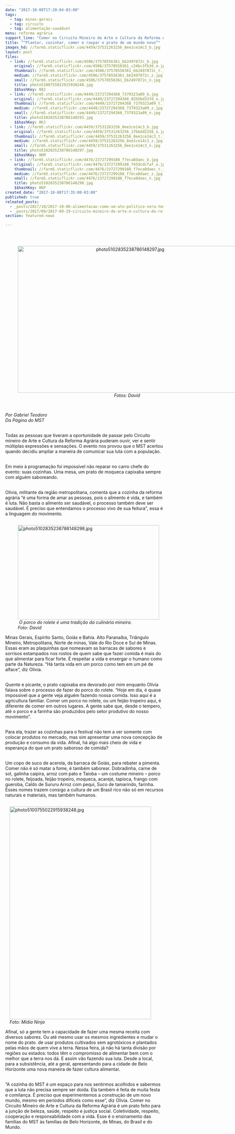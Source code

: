 ```yaml
---
date: "2017-10-08T17:20:04-03:00"
tags:
  - tag: minas-gerais
  - tag: circuito
  - tag: alimentação-saudável
menu: reforma agrária
support_line: "Comer no Circuito Mineiro de Arte e Cultura da Reforma Agrária é um prato feito para a junção de beleza, saúde, respeito e justiça social."
title: "“Plantar, cozinhar, comer e raspar o prato de um mundo novo”"
images_hd: //farm5.staticflickr.com/4459/37531263256_8ee1ce14c3_b.jpg
layout: post
files:
  - link: //farm5.staticflickr.com/4506/37578556361_bb2497872c_b.jpg
    original: //farm5.staticflickr.com/4506/37578556361_c24bc3fb3d_o.jpg
    thumbnail: //farm5.staticflickr.com/4506/37578556361_bb2497872c_t.jpg
    medium: //farm5.staticflickr.com/4506/37578556361_bb2497872c_z.jpg
    small: //farm5.staticflickr.com/4506/37578556361_bb2497872c_n.jpg
    title: photo5100755022915938248.jpg
    $$hashKey: 082
  - link: //farm5.staticflickr.com/4449/23727294368_7379323a09_b.jpg
    original: //farm5.staticflickr.com/4449/23727294368_02b5bd32fd_o.jpg
    thumbnail: //farm5.staticflickr.com/4449/23727294368_7379323a09_t.jpg
    medium: //farm5.staticflickr.com/4449/23727294368_7379323a09_z.jpg
    small: //farm5.staticflickr.com/4449/23727294368_7379323a09_n.jpg
    title: photo5102835238786148293.jpg
    $$hashKey: 0KJ
  - link: //farm5.staticflickr.com/4459/37531263256_8ee1ce14c3_b.jpg
    original: //farm5.staticflickr.com/4459/37531263256_1fbbdd2258_o.jpg
    thumbnail: //farm5.staticflickr.com/4459/37531263256_8ee1ce14c3_t.jpg
    medium: //farm5.staticflickr.com/4459/37531263256_8ee1ce14c3_z.jpg
    small: //farm5.staticflickr.com/4459/37531263256_8ee1ce14c3_n.jpg
    title: photo5102835238786148297.jpg
    $$hashKey: 0KM
  - link: //farm5.staticflickr.com/4476/23727299188_f7eca8daec_b.jpg
    original: //farm5.staticflickr.com/4476/23727299188_f45dcdcfaf_o.jpg
    thumbnail: //farm5.staticflickr.com/4476/23727299188_f7eca8daec_t.jpg
    medium: //farm5.staticflickr.com/4476/23727299188_f7eca8daec_z.jpg
    small: //farm5.staticflickr.com/4476/23727299188_f7eca8daec_n.jpg
    title: photo5102835238786148298.jpg
    $$hashKey: 0KP
created_date: "2017-10-08T17:35:00-03:00"
published: true
releated_posts:
  - _posts/2017/10/2017-10-06-alimentacao-como-um-ato-politico-sera-tema-de-debate-em-conferencia-de-bh.md
  - _posts/2017/09/2017-09-29-circuito-mineiro-de-arte-e-cultura-da-reforma-agraria-chega-a-belo-horizonte.md
section: featured-news

---
```

<p>&nbsp;</p>

<div style="text-align:center">
<figure class="image" style="display:inline-block"><img alt="photo5102835238786148297.jpg" height="466" src="//farm5.staticflickr.com/4459/37531263256_8ee1ce14c3_b.jpg" width="700" />
<figcaption><em>Fotos: David&nbsp;</em></figcaption>
</figure>
</div>

<p><br />
<em>Por Gabriel Teodoro<br />
Da P&aacute;gina do MST&nbsp;</em></p>

<p><br />
Todas as pessoas que tiveram a oportunidade de passar pelo Circuito mineiro de Arte e Cultura da Reforma Agr&aacute;ria puderam ouvir, ver e sentir m&uacute;ltiplas express&otilde;es e sensa&ccedil;&otilde;es. O evento nos provou que o MST acertou quando decidiu ampliar a maneira de comunicar sua luta com a popula&ccedil;&atilde;o.&nbsp;</p>

<p><br />
Em meio &agrave; programa&ccedil;&atilde;o foi imposs&iacute;vel n&atilde;o reparar no carro chefe do evento: suas cozinhas. Uma mesa, um prato de moqueca capixaba sempre com algu&eacute;m saboreando.&nbsp;</p>

<p><br />
Ol&iacute;via, militante da regi&atilde;o metropolitana, comenta que a cozinha da reforma agr&aacute;ria &ldquo;&eacute; uma forma de amar as pessoas, pois o alimento &eacute; vida, e tamb&eacute;m &eacute; luta. N&atilde;o basta o alimento ser saud&aacute;vel, o processo tamb&eacute;m deve ser saud&aacute;vel. &Eacute; preciso que entendamos o processo vivo de sua feitura&quot;, essa &eacute; a linguagem do movimento.</p>

<figure class="image" style="float:left"><img alt="photo5102835238786148298.jpg" height="300" src="//farm5.staticflickr.com/4476/23727299188_f7eca8daec_b.jpg" width="450" />
<figcaption><em>&nbsp;O porco do rolete &eacute; uma tradi&ccedil;&atilde;o da culin&aacute;ria mineira.<br />
Foto: David</em></figcaption>
</figure>

<p><br />
Minas Gerais, Esp&iacute;rito Santo, Goi&aacute;s e Bahia. Alto Parana&iacute;ba, Tri&acirc;ngulo Mineiro, Metropolitana, Norte de minas, Vale do Rio Doce e Sul de Minas. Essas eram as plaquinhas que nomeavam as barracas de sabores e sorrisos estampados nos rostos de quem sabe que fazer comida &eacute; mais do que alimentar para ficar forte. &Eacute; respeitar a vida e enxergar o humano como parte da Natureza. &ldquo;H&aacute; tanta vida em um porco como tem em um p&eacute; de alface&rdquo;, diz Ol&iacute;via.&nbsp;</p>

<p><br />
Quente e picante, o prato capixaba era devorado por mim enquanto Ol&iacute;via falava sobre o processo de fazer do porco do rolete.&nbsp;&ldquo;Hoje em dia, &eacute; quase imposs&iacute;vel que a gente veja algu&eacute;m fazendo nossa comida. Isso aqui &eacute; a agricultura familiar. Comer um porco no rolete, ou um feij&atilde;o tropeiro aqui, &eacute; diferente de comer em outros lugares. A gente sabe que, desde o tempero, at&eacute; o porco e a farinha s&atilde;o produzidos pelo setor produtivo do nosso movimento&rdquo;.&nbsp;</p>

<p><br />
Para ela, trazer as cozinhas para o festival n&atilde;o tem a ver somente com colocar produtos no mercado, mas sim apresentar uma nova concep&ccedil;&atilde;o de produ&ccedil;&atilde;o e consumo da vida. Afinal, h&aacute; algo mais cheio de vida e esperan&ccedil;a do que um prato saboroso de comida?&nbsp;</p>

<p><br />
Um copo de suco de acerola, da barraca de Goi&aacute;s, para rebater a pimenta. Comer n&atilde;o &eacute; s&oacute; matar a fome, &eacute; tamb&eacute;m saborear. Dobradinha, carne de sol, galinha caipira, arroz com pato e Taioba &ndash; um costume mineiro &ndash; porco no rolete, feijoada, feij&atilde;o tropeiro, moqueca, acarej&eacute;, tapioca, frango com gueroba, Caldo de Sururu Arroz com pequi, Suco de tamarindo, farinha. Esses nomes trazem consigo a cultura de um Brasil rico n&atilde;o s&oacute; em recursos naturais e materiais, mas tamb&eacute;m humanos.&nbsp;</p>

<figure class="image" style="float:right"><img alt="photo5100755022915938248.jpg" height="676" src="//farm5.staticflickr.com/4506/37578556361_bb2497872c_b.jpg" width="450" />
<figcaption><em>Foto: M&iacute;dia Ninja</em></figcaption>
</figure>

<p><br />
Afinal, s&oacute; a gente tem a capacidade de fazer uma mesma receita com diversos sabores. Ou at&eacute; mesmo usar os mesmos ingredientes e mudar o nome do prato. de usar produtos cultivados sem agrot&oacute;xicos e plantados pelas m&atilde;os de quem vive a terra. Nessa feira, j&aacute; n&atilde;o h&aacute; tanta divis&atilde;o por regi&otilde;es ou estados: todos t&ecirc;m o compromisso de alimentar bem com o melhor que a terra nos d&aacute;. E assim v&atilde;o fazendo sua luta. Desde a local, para a subsist&ecirc;ncia, at&eacute; a geral, apresentando para a cidade de Belo Horizonte uma nova maneira de fazer cultura alimentar.&nbsp;</p>

<p><br />
&ldquo;A cozinha do MST &eacute; um espa&ccedil;o para nos sentirmos acolhidos e sabermos que a luta n&atilde;o precisa sempre ser do&iacute;da. Ela tamb&eacute;m &eacute; feita de muita festa e comilan&ccedil;a. &Eacute; preciso que experimentemos a constru&ccedil;&atilde;o de um novo mundo, mesmo em per&iacute;odos dif&iacute;ceis como esse&rdquo;, diz Ol&iacute;via. Comer no Circuito Mineiro de Arte e Cultura da Reforma Agr&aacute;ria &eacute; um prato feito para a jun&ccedil;&atilde;o de beleza, sa&uacute;de, respeito e justi&ccedil;a social. Coletividade, respeito, coopera&ccedil;&atilde;o e responsabilidade com a vida. Esse &eacute; o ensinamento das fam&iacute;lias do MST &agrave;s fam&iacute;lias de Belo Horizonte, de Minas, do Brasil e do Mundo.&nbsp;</p>
